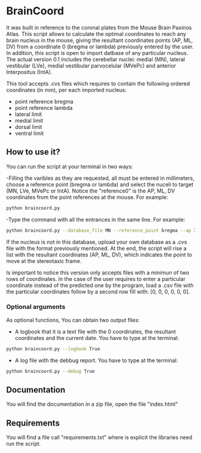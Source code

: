 # BrainCoord

It was built in reference to the coronal plates from the Mouse Brain Paxinos Atlas. This script allows to calculate the optimal coordinates to reach any brain nucleus in the mouse, giving the resultant coordinates points (AP, ML, DV) from a coordinate 0 (bregma or lambda) previously entered by the user. In addition, this script is open to import datbase of any particular nucleus. The actual version 0.1 includes the cerebellar nuclei: medial (MN), lateral vestibular (LVe), medial vestibular parvocelular (MVePc) and anterior Interpositus (IntA).

This tool accepts .cvs files which requires to contain the following ordered coordinates (in mm), per each imported nucleus: 
- point reference bregma
- point reference lambda
- lateral limit 
- medial limit
- dorsal limit
- ventral limit
    

## How to use it?

You can run the script at your terminal in two ways:

-Filling the varibles as they are requested, all must be entered in millimeters, choose a reference point (bregma or lambda) and select the nuceli to target (MN, LVe, MVePc or IntA).  Notice the "reference0" is the AP, ML, DV coordinates from the point references at the mouse. For example: 

```bash
python braincoord.py
```

-Type the command with all the entrances in the same line. For example:

```bash
python braincoord.py --database_file MN --reference_point bregma --ap 33 --ml 15 --dv 63.7
```

If the nucleus is not in this database, upload  your own database as a .cvs file with the format previously mentioned. At the end, the script will rise a list with the resultant coordinates (AP, ML, DV), which indicates the point to move at the stereotaxic frame. 

Is important to notice this version only accepts files with a minimun of two rows of coordinates. In the case of the user  requires to enter a particular coordinate instead of the predicted one by the program, load a .csv file with the particular coordinates follow by a second row fill with: [0, 0, 0, 0, 0, 0]. 

### Optional arguments

As optional functions, You can obtain two output files:
- A logbook that it is a text file with the 0 coordinates, the resultant coordinates and the current date. You have to type at the terminal:

```bash
python braincoord.py --logbook True
```

- A log file with the debbug report. You have to type at the terminal:

```bash
python braincoord.py --debug True
```
## Documentation
You will find the documentation in a zip file, open the file "index.html"

## Requirements
You will find a file call "requirements.txt" where is explicit the libraries need run the script.


